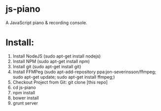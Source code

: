 js-piano
=====

A JavaScript piano & recording console.


# Install:
1. Install NodeJS (sudo apt-get install nodejs)
2. Install NPM (sudo apt-get install npm)
3. Install git (sudo apt-get install git)
3. Install FFMPeg (sudo apt-add-repository ppa:jon-severinsson/ffmpeg; sudo apt-get update; sudo apt-get install ffmpeg;)
4. Checkout Project from Git:  git clone [this repo]
5. cd js-piano
6. npm install
7. bower install
8. grunt server

